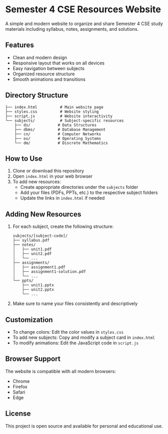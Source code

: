 # Semester 4 CSE Resources Website

A simple and modern website to organize and share Semester 4 CSE study materials including syllabus, notes, assignments, and solutions.

## Features

- Clean and modern design
- Responsive layout that works on all devices
- Easy navigation between subjects
- Organized resource structure
- Smooth animations and transitions

## Directory Structure

```
├── index.html          # Main website page
├── styles.css          # Website styling
├── script.js           # Website interactivity
└── subjects/           # Subject-specific resources
    ├── ds/            # Data Structures
    ├── dbms/          # Database Management
    ├── cn/            # Computer Networks
    ├── os/            # Operating Systems
    └── dm/            # Discrete Mathematics
```

## How to Use

1. Clone or download this repository
2. Open `index.html` in your web browser
3. To add new resources:
   - Create appropriate directories under the `subjects` folder
   - Add your files (PDFs, PPTs, etc.) to the respective subject folders
   - Update the links in `index.html` if needed

## Adding New Resources

1. For each subject, create the following structure:
   ```
   subjects/[subject-code]/
   ├── syllabus.pdf
   ├── notes/
   │   ├── unit1.pdf
   │   ├── unit2.pdf
   │   └── ...
   ├── assignments/
   │   ├── assignment1.pdf
   │   ├── assignment1-solution.pdf
   │   └── ...
   └── ppts/
       ├── unit1.pptx
       ├── unit2.pptx
       └── ...
   ```

2. Make sure to name your files consistently and descriptively

## Customization

- To change colors: Edit the color values in `styles.css`
- To add new subjects: Copy and modify a subject card in `index.html`
- To modify animations: Edit the JavaScript code in `script.js`

## Browser Support

The website is compatible with all modern browsers:
- Chrome
- Firefox
- Safari
- Edge

## License

This project is open source and available for personal and educational use. 